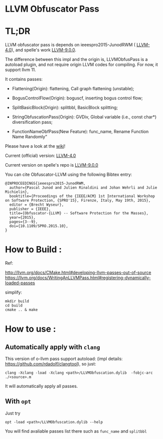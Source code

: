 LLVM Obfuscator Pass
===========

# TL;DR

LLVM obfuscator pass is depends on ieeespro2015-JunodRWM ( [LLVM-4.0](https://github.com/obfuscator-llvm/obfuscator/tree/llvm-4.0)), and spelle's work [LLVM-9.0.0](https://github.com/spelle/obfuscator/tree/llvm-9.0.0).

The difference between this impl and the origin is, LLVMObfusPass is a autoload plugin, and not require origin LLVM codes for compiling. For now, it support llvm 11.


It contains passes:

* Flattening(Origin): flattening, Call graph flattening (unstable);

* BogusControlFlow(Origin): boguscf, inserting bogus control flow;

* SplitBasicBlock(Origin): splitbbl, BasicBlock splitting;

* StringObfuscationPass(Origin): GVDiv, Global variable (i.e., const char*) diversification pass;

* FunctionNameObfPass(New Feature): func_name, Rename Function Name Randomly"


Please have a look at the [wiki](https://github.com/obfuscator-llvm/obfuscator/wiki)!

Current (official) version: [LLVM-4.0](https://github.com/obfuscator-llvm/obfuscator/tree/llvm-4.0)

Current version on spelle's repo is [LLVM-9.0.0](https://github.com/spelle/obfuscator/tree/llvm-9.0.0)

You can cite Obfuscator-LLVM using the following Bibtex entry:



```
@INPROCEEDINGS{ieeespro2015-JunodRWM,
  author={Pascal Junod and Julien Rinaldini and Johan Wehrli and Julie Michielin},
  booktitle={Proceedings of the {IEEE/ACM} 1st International Workshop on Software Protection, {SPRO'15}, Firenze, Italy, May 19th, 2015},
  editor = {Brecht Wyseur},
  publisher = {IEEE},
  title={Obfuscator-{LLVM} -- Software Protection for the Masses},
  year={2015},
  pages={3--9},
  doi={10.1109/SPRO.2015.10},
}
```

# How to Build :

Ref:

http://llvm.org/docs/CMake.html#developing-llvm-passes-out-of-source
https://llvm.org/docs/WritingAnLLVMPass.html#registering-dynamically-loaded-passes

simplify:

```
mkdir build
cd build
cmake .. & make
```

# How to use :

## Automatically apply with `clang`

This version of o-llvm pass support autoload: (impl details: https://github.com/rdadolf/clangtool), so just:

```
clang -Xclang -load -Xclang <path>/LLVMObfuscation.dylib  -fobjc-arc ./<source>.m
```

It will automatically apply all passes.

## With `opt`

Just try
```
opt -load <path>/LLVMObfuscation.dylib --help
```

You will find avaliable passes list there such as `func_name` and `splitbbl`
